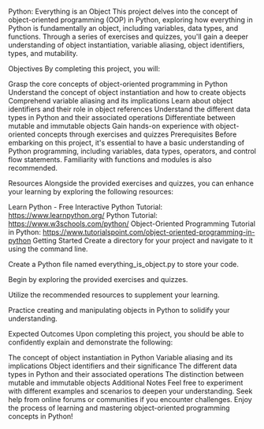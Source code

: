 Python: Everything is an Object
This project delves into the concept of object-oriented programming (OOP) in Python, exploring how everything in Python is fundamentally an object, including variables, data types, and functions. Through a series of exercises and quizzes, you'll gain a deeper understanding of object instantiation, variable aliasing, object identifiers, types, and mutability.

Objectives
By completing this project, you will:

Grasp the core concepts of object-oriented programming in Python
Understand the concept of object instantiation and how to create objects
Comprehend variable aliasing and its implications
Learn about object identifiers and their role in object references
Understand the different data types in Python and their associated operations
Differentiate between mutable and immutable objects
Gain hands-on experience with object-oriented concepts through exercises and quizzes
Prerequisites
Before embarking on this project, it's essential to have a basic understanding of Python programming, including variables, data types, operators, and control flow statements. Familiarity with functions and modules is also recommended.

Resources
Alongside the provided exercises and quizzes, you can enhance your learning by exploring the following resources:

Learn Python - Free Interactive Python Tutorial: https://www.learnpython.org/
Python Tutorial: https://www.w3schools.com/python/
Object-Oriented Programming Tutorial in Python: https://www.tutorialspoint.com/object-oriented-programming-in-python
Getting Started
Create a directory for your project and navigate to it using the command line.

Create a Python file named everything_is_object.py to store your code.

Begin by exploring the provided exercises and quizzes.

Utilize the recommended resources to supplement your learning.

Practice creating and manipulating objects in Python to solidify your understanding.

Expected Outcomes
Upon completing this project, you should be able to confidently explain and demonstrate the following:

The concept of object instantiation in Python
Variable aliasing and its implications
Object identifiers and their significance
The different data types in Python and their associated operations
The distinction between mutable and immutable objects
Additional Notes
Feel free to experiment with different examples and scenarios to deepen your understanding.
Seek help from online forums or communities if you encounter challenges.
Enjoy the process of learning and mastering object-oriented programming concepts in Python!
